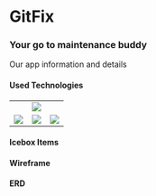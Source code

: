 # GitFix
### Your go to maintenance buddy

Our app information and details





#### Used Technologies

<table>
<tr>
<td colspan="3" align="center">
<img src="https://icon-library.com/images/django-icon/django-icon-7.jpg">
</td>
</tr>
<tr>
<td>
<img src="https://zachthecoder.com/heroku.png">
</td>
<td>
<img src="https://www.p92.co.uk/binaries/content/gallery/p92website/technologies/htmlcssjs-overview.png">
</td>
<td>
<img src="https://res.cloudinary.com/practicaldev/image/fetch/s--gaI7Ff9D--/c_limit%2Cf_auto%2Cfl_progressive%2Cq_auto%2Cw_880/https://thepracticaldev.s3.amazonaws.com/i/6lu26u1oaysf8cdfiiux.png">
</td>
</tr>
</table>



#### Icebox Items

#### Wireframe

#### ERD



